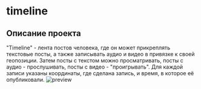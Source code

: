 # timeline
## Описание проекта
"Timeline" - лента постов человека, где он может прикреплять текстовые посты, а также записывать аудио и видео в привязке к своей геопозиции.
Затем посты с текстом можно просматривать, посты с аудио - прослушивать, посты с видео - "проигрывать". Для каждой записи указаны координаты, где сделана запись, и время, в которое её опубликовали.
![preview](https://user-images.githubusercontent.com/111642725/231984261-ccddb48d-e8d3-4cc9-a53b-c5b3dc25c4a6.png)

